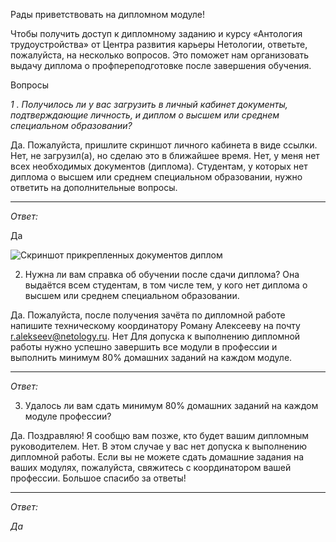 Рады приветствовать на дипломном модуле!

Чтобы получить доступ к дипломному заданию и курсу «Антология трудоустройства» от Центра развития карьеры Нетологии, ответьте, пожалуйста, на несколько вопросов. Это поможет нам организовать выдачу диплома о профпереподготовке после завершения обучения.

Вопросы

*1 . Получилось ли у вас загрузить в личный кабинет документы, подтверждающие личность, и диплом о высшем или среднем специальном образовании?*

Да.
Пожалуйста, пришлите скриншот личного кабинета в виде ссылки.
Нет, не загрузил(а), но сделаю это в ближайшее время.
Нет, у меня нет всех необходимых документов (диплома).
Студентам, у которых нет диплома о высшем или среднем специальном образовании, нужно ответить на дополнительные вопросы.
____
*Ответ:*

Да

![Скриншот прикрепленных документов диплом ](https://user-images.githubusercontent.com/94833070/209128668-05da5aa3-0c97-4476-8445-7d7cf07b2cc3.png)



2. Нужна ли вам справка об обучении после сдачи диплома? Она выдаётся всем студентам, в том числе тем, у кого нет диплома о высшем или среднем специальном образовании.

Да.
Пожалуйста, после получения зачёта по дипломной работе напишите техническому координатору Роману Алексееву на почту r.alekseev@netology.ru.
Нет
Для допуска к выполнению дипломной работы нужно успешно завершить все модули в профессии и выполнить минимум 80% домашних заданий на каждом модуле.
____
*Ответ:*




3. Удалось ли вам сдать минимум 80% домашних заданий на каждом модуле профессии?

Да.
Поздравляю! Я сообщю вам позже, кто будет вашим дипломным руководителем.
Нет.
В этом случае у вас нет допуска к выполнению дипломной работы. Если вы не можете сдать домашние задания на ваших модулях, пожалуйста, свяжитесь с координатором вашей профессии.
Большое спасибо за ответы!

____
*Ответ:* 

*Да*
